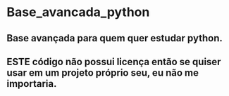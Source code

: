 # Base_avancada_python
## Base avançada para quem quer estudar python.

## ESTE código não possui licença então se quiser usar em um projeto próprio seu, eu não me importaria.
